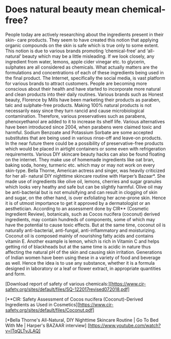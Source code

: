 # Does natural beauty mean chemical-free?

People today are actively researching about the ingredients present in their skin- care products. They seem to have created this notion that applying organic compounds on the skin is safe which is true only to some extent. This notion is due to various brands promoting ‘chemical-free’ and ‘all-natural’ beauty which may be a little misleading. If we look closely, any ingredient from water, lemons, apple cider vinegar etc. to glycerin, sulphates are all considered as chemicals. What actually matters are the formulations and concentrations of each of these ingredients being used in the final product.
The Internet, specifically the social media, is vast platform for various brands to attract customers. People are becoming more conscious about their health and have started to incorporate more natural and clean products into their daily routines. Various brands such as Honest beauty, Florence by Mills have been marketing their products as paraben, talc and sulphate-free products.
Making 100% natural products is not necessarily easy since they turn rancid and cause microbiological contamination. Therefore, various preservatives such as parabens, phenoxyethanol are added to it to increase its shelf life. Various alternatives have been introduced since 2004, when parabens were claimed toxic and harmful. Sodium Benzoate and Potassium Sorbate are some accepted substitutes that are being used in various rinse-off and leave-on products. In the near future there could be a possibility of preservative-free products which would be placed in airtight containers or some even with refrigeration requirements.
Various DIY skincare beauty hacks can also be found floating on the internet. They make use of homemade ingredients like oat bran, baking soda, honey, turmeric etc. which may or may not work on every skin-type. Bella Thorne, American actress and singer, was heavily criticized for her all- natural DIY nighttime skincare routine with Harper’s Bazaar*. She made use of ingredients like olive oil, lemons, cherries and sugar granules which looks very heathy and safe but can be slightly harmful. Olive oil may be anti-bacterial but is not emulsifying and can result in clogging of skin and sugar, on the other hand, is over exfoliating her acne-prone skin.  Hence it is of utmost importance to get it approved by a dermatologist or an aesthetician.
According to an assessment done by CIR** (Cosmetic Ingredient Review), botanicals, such as Cocos nucifera (coconut) derived ingredients, may contain hundreds of components, some of which may have the potential to cause toxic effects. But at the same time, coconut oil is naturally anti-bacterial, anti-fungal, anti-inflammatory and moisturizing. Coconut oil is composed mainly of nourishing fatty acids and contains vitamin E. Another example is lemon, which is rich in Vitamin C and helps getting rid of blackheads but at the same time is acidic in nature thus affecting the natural pH of the skin and causing skin irritation. Generations of Indian women have been using these in a variety of food and beverage as well. Hence the idea is to use any substance, whether it is a formula designed in laboratory or a leaf or flower extract, in appropriate quantities and form.

[Download report of safety of various chemicals:][https://www.cir-safety.org/sites/default/files/SQ-122017revised072018.pdf]

[**CIR: Safety Assessment of Cocos nucifera (Coconut)-Derived Ingredients as Used in Cosmetics][https://www.cir-safety.org/sites/default/files/Coconut.pdf]

[*Bella Thorne's All-Natural, DIY Nighttime Skincare Routine | Go To Bed With Me | Harper's BAZAAR interview]  [https://www.youtube.com/watch?v=lTqQLTvJLAQ]
